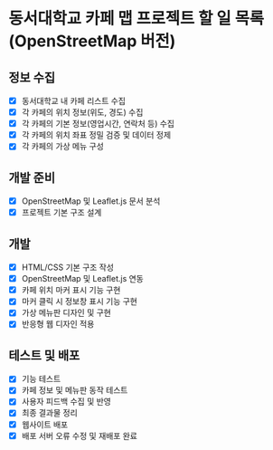 # 동서대학교 카페 맵 프로젝트 할 일 목록 (OpenStreetMap 버전)

## 정보 수집
- [x] 동서대학교 내 카페 리스트 수집
- [x] 각 카페의 위치 정보(위도, 경도) 수집
- [x] 각 카페의 기본 정보(영업시간, 연락처 등) 수집
- [x] 각 카페의 위치 좌표 정밀 검증 및 데이터 정제
- [x] 각 카페의 가상 메뉴 구성

## 개발 준비
- [x] OpenStreetMap 및 Leaflet.js 문서 분석
- [x] 프로젝트 기본 구조 설계

## 개발
- [x] HTML/CSS 기본 구조 작성
- [x] OpenStreetMap 및 Leaflet.js 연동
- [x] 카페 위치 마커 표시 기능 구현
- [x] 마커 클릭 시 정보창 표시 기능 구현
- [x] 가상 메뉴판 디자인 및 구현
- [x] 반응형 웹 디자인 적용

## 테스트 및 배포
- [x] 기능 테스트
- [x] 카페 정보 및 메뉴판 동작 테스트
- [x] 사용자 피드백 수집 및 반영
- [x] 최종 결과물 정리
- [x] 웹사이트 배포
- [x] 배포 서버 오류 수정 및 재배포 완료
